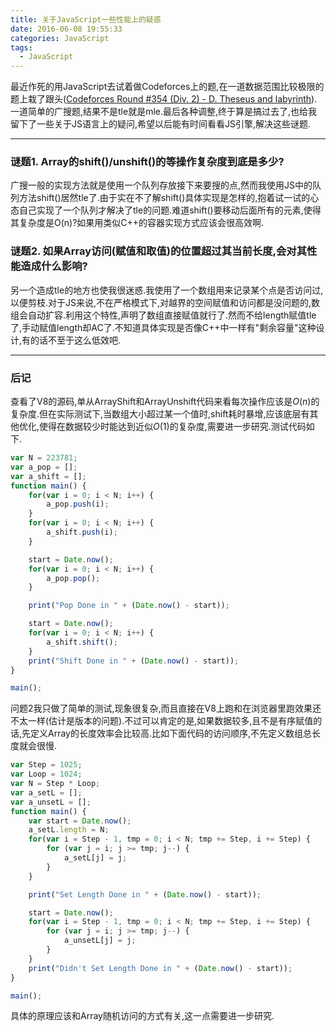 ```yaml
---
title: 关于JavaScript一些性能上的疑惑
date: 2016-06-08 19:55:33
categories: JavaScript
tags:
  - JavaScript
---
```


最近作死的用JavaScript去试着做Codeforces上的题,在一道数据范围比较极限的题上栽了跟头([Codeforces Round #354 (Div. 2) - D. Theseus and labyrinth](http://codeforces.com/contest/676/problem/D)).一道简单的广搜题,结果不是tle就是mle.最后各种调整,终于算是搞过去了,也给我留下了一些关于JS语言上的疑问,希望以后能有时间看看JS引擎,解决这些谜题.

---

### 谜题1. Array的shift()/unshift()的等操作复杂度到底是多少?

广搜一般的实现方法就是使用一个队列存放接下来要搜的点,然而我使用JS中的队列方法shift()居然tle了.由于实在不了解shift()具体实现是怎样的,抱着试一试的心态自己实现了一个队列才解决了tle的问题.难道shift()要移动后面所有的元素,使得其复杂度是O(n)?如果用类似C++的容器实现方式应该会很高效啊.
<!-- more -->

### 谜题2. 如果Array访问(赋值和取值)的位置超过其当前长度,会对其性能造成什么影响?

另一个造成tle的地方也使我很迷惑.我使用了一个数组用来记录某个点是否访问过,以便剪枝.对于JS来说,不在严格模式下,对越界的空间赋值和访问都是没问题的,数组会自动扩容.利用这个特性,声明了数组直接赋值就行了.然而不给length赋值tle了,手动赋值length却AC了.不知道具体实现是否像C++中一样有"剩余容量"这种设计,有的话不至于这么低效吧.

---

### 后记

查看了V8的源码,单从ArrayShift和ArrayUnshift代码来看每次操作应该是$O(n)$的复杂度.但在实际测试下,当数组大小超过某一个值时,shift耗时暴增,应该底层有其他优化,使得在数据较少时能达到近似$O(1)$的复杂度,需要进一步研究.测试代码如下.

```javascript
var N = 223781;
var a_pop = [];
var a_shift = [];
function main() {
    for(var i = 0; i < N; i++) {
        a_pop.push(i);
    }
    for(var i = 0; i < N; i++) {
        a_shift.push(i);
    }

    start = Date.now();
    for(var i = 0; i < N; i++) {
        a_pop.pop();
    }

    print("Pop Done in " + (Date.now() - start));

    start = Date.now();
    for(var i = 0; i < N; i++) {
        a_shift.shift();
    }
    print("Shift Done in " + (Date.now() - start));
}

main();
```

问题2我只做了简单的测试,现象很复杂,而且直接在V8上跑和在浏览器里跑效果还不太一样(估计是版本的问题).不过可以肯定的是,如果数据较多,且不是有序赋值的话,先定义Array的长度效率会比较高.比如下面代码的访问顺序,不先定义数组总长度就会很慢.

```javascript
var Step = 1025;
var Loop = 1024;
var N = Step * Loop;
var a_setL = [];
var a_unsetL = [];
function main() {
    var start = Date.now();
    a_setL.length = N;
    for(var i = Step - 1, tmp = 0; i < N; tmp += Step, i += Step) {
        for (var j = i; j >= tmp; j--) {
            a_setL[j] = j;
        }
    }

    print("Set Length Done in " + (Date.now() - start));

    start = Date.now();
    for(var i = Step - 1, tmp = 0; i < N; tmp += Step, i += Step) {
        for (var j = i; j >= tmp; j--) {
            a_unsetL[j] = j;
        }
    }
    print("Didn't Set Length Done in " + (Date.now() - start));
}

main();
```

具体的原理应该和Array随机访问的方式有关,这一点需要进一步研究.